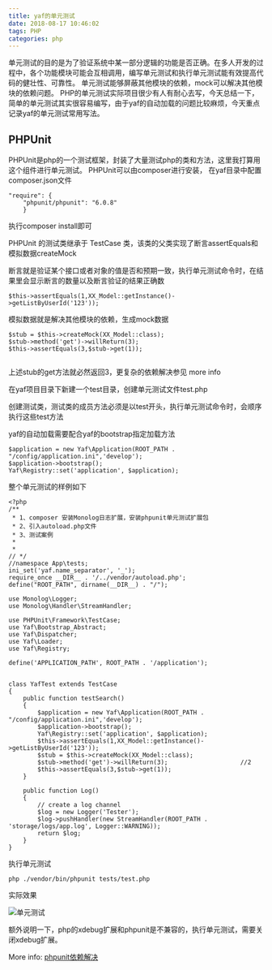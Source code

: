 ```yaml
---
title: yaf的单元测试
date: 2018-08-17 10:46:02
tags: PHP
categories: php
---
```

单元测试的目的是为了验证系统中某一部分逻辑的功能是否正确。在多人开发的过程中，各个功能模块可能会互相调用，编写单元测试和执行单元测试能有效提高代码的健壮性、可靠性。
单元测试能够屏蔽其他模块的依赖，mock可以解决其他模块的依赖问题。
PHP的单元测试实际项目很少有人有耐心去写，今天总结一下，简单的单元测试其实很容易编写，由于yaf的自动加载的问题比较麻烦，今天重点记录yaf的单元测试常用写法。

## PHPUnit
PHPUnit是php的一个测试框架，封装了大量测试php的类和方法，这里我打算用这个组件进行单元测试。
PHPUnit可以由composer进行安装，
在yaf目录中配置composer.json文件
```$xslt
"require": {
    "phpunit/phpunit": "6.0.8"
    }
```
执行composer install即可

PHPUnit 的测试类继承于 TestCase 类，该类的父类实现了断言assertEquals和模拟数据createMock

断言就是验证某个接口或者对象的值是否和预期一致，执行单元测试命令时，在结果里会显示断言的数量以及断言验证的结果正确数

```断言
$this->assertEquals(1,XX_Model::getInstance()->getListByUserId('123'));

```
模拟数据就是解决其他模块的依赖，生成mock数据

```mock
$stub = $this->createMock(XX_Model::class);
$stub->method('get')->willReturn(3); 		
$this->assertEquals(3,$stub->get(1));
		
```

上述stub的get方法就必然返回3，更复杂的依赖解决参见 more info


在yaf项目目录下新建一个test目录，创建单元测试文件test.php

创建测试类，测试类的成员方法必须是以test开头，执行单元测试命令时，会顺序执行这些test方法

yaf的自动加载需要配合yaf的bootstrap指定加载方法

```
$application = new Yaf\Application(ROOT_PATH . "/config/application.ini",'develop');
$application->bootstrap();
Yaf\Registry::set('application', $application);
```

整个单元测试的样例如下

```
<?php
/**
 * 1、composer 安装Monolog日志扩展，安装phpunit单元测试扩展包
 * 2、引入autoload.php文件
 * 3、测试案例
 *
 *
// */
//namespace App\tests;
ini_set('yaf.name_separator', '_');
require_once __DIR__ . '/../vendor/autoload.php';
define("ROOT_PATH", dirname(__DIR__) . "/");

use Monolog\Logger;
use Monolog\Handler\StreamHandler;

use PHPUnit\Framework\TestCase;
use Yaf\Bootstrap_Abstract;
use Yaf\Dispatcher;
use Yaf\Loader;
use Yaf\Registry;

define('APPLICATION_PATH', ROOT_PATH . '/application');


class YafTest extends TestCase
{
    public function testSearch()
    {
        $application = new Yaf\Application(ROOT_PATH . "/config/application.ini",'develop');
        $application->bootstrap();
        Yaf\Registry::set('application', $application);
        $this->assertEquals(1,XX_Model::getInstance()->getListByUserId('123'));
        $stub = $this->createMock(XX_Model::class);
        $stub->method('get')->willReturn(3); 					//2
        $this->assertEquals(3,$stub->get(1));
    }

    public function Log()
    {
        // create a log channel
        $log = new Logger('Tester');
        $log->pushHandler(new StreamHandler(ROOT_PATH . 'storage/logs/app.log', Logger::WARNING));
        return $log;
    }
}

```
执行单元测试

```$xslt
php ./vendor/bin/phpunit tests/test.php 
```

实际效果

![单元测试](/blog/resource/img/phpunit.png)


额外说明一下，php的xdebug扩展和phpunit是不兼容的，执行单元测试，需要关闭xdebug扩展。

More info: [phpunit依赖解决](http://www.phpunit.cn/manual/current/zh_cn/writing-tests-for-phpunit.html#writing-tests-for-phpunit.test-dependencies)





